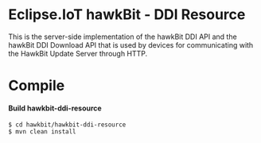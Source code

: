 # Eclipse.IoT hawkBit - DDI Resource

This is the server-side implementation of the hawkBit DDI API and the hawkBit DDI Download API that is used by devices
for communicating with the HawkBit Update Server through HTTP.

# Compile

#### Build hawkbit-ddi-resource

```
$ cd hawkbit/hawkbit-ddi-resource
$ mvn clean install
```

